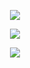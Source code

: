 <p align="center">
  <img src="https://capsule-render.vercel.app/api?text=Hey, There 🔓&animation=fadeIn&type=waving&color=gradient&height=100"/>
</p>
<p align="center">
  <img src="https://capsule-render.vercel.app/api?text=Have a look at what I've been up to&&type=transparent&height=80"/>
</p>
<p align="center">
  <img src="https://capsule-render.vercel.app/api?text=Hey Everyone!🕹️&animation=fadeIn&type=waving&color=gradient&height=100"/>
</p>

<!--
**Pacco-Sinbad/Pacco-Sinbad** is a ✨ _special_ ✨ repository because its `README.md` (this file) appears on your GitHub profile.

Here are some ideas to get you started:

- 🔭 I’m currently working on ...
- 🌱 I’m currently learning ...
- 👯 I’m looking to collaborate on ...
- 🤔 I’m looking for help with ...
- 💬 Ask me about ...
- 📫 How to reach me: ...
- 😄 Pronouns: ...
- ⚡ Fun fact: ...
-->
